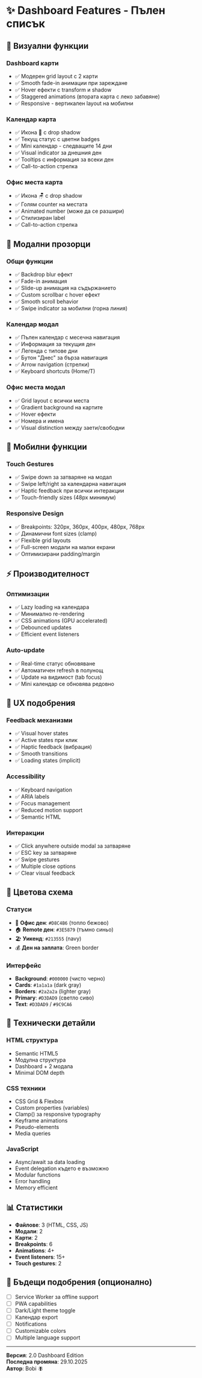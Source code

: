 # ✨ Dashboard Features - Пълен списък

## 🎨 Визуални функции

### Dashboard карти
- ✅ Модерен grid layout с 2 карти
- ✅ Smooth fade-in анимации при зареждане
- ✅ Hover ефекти с transform и shadow
- ✅ Staggered animations (втората карта с леко забавяне)
- ✅ Responsive - вертикален layout на мобилни

### Календар карта
- ✅ Икона 📅 с drop shadow
- ✅ Текущ статус с цветни badges
- ✅ Mini календар - следващите 14 дни
- ✅ Visual indicator за днешния ден
- ✅ Tooltips с информация за всеки ден
- ✅ Call-to-action стрелка

### Офис места карта  
- ✅ Икона 🪑 с drop shadow
- ✅ Голям counter на местата
- ✅ Animated number (може да се разшири)
- ✅ Стилизиран label
- ✅ Call-to-action стрелка

## 🔄 Модални прозорци

### Общи функции
- ✅ Backdrop blur ефект
- ✅ Fade-in анимация
- ✅ Slide-up анимация на съдържанието
- ✅ Custom scrollbar с hover ефект
- ✅ Smooth scroll behavior
- ✅ Swipe indicator за мобилни (горна линия)

### Календар модал
- ✅ Пълен календар с месечна навигация
- ✅ Информация за текущия ден
- ✅ Легенда с типове дни
- ✅ Бутон "Днес" за бърза навигация
- ✅ Arrow navigation (стрелки)
- ✅ Keyboard shortcuts (Home/T)

### Офис места модал
- ✅ Grid layout с всички места
- ✅ Gradient background на картите
- ✅ Hover ефекти
- ✅ Номера и имена
- ✅ Visual distinction между заети/свободни

## 📱 Мобилни функции

### Touch Gestures
- ✅ Swipe down за затваряне на модал
- ✅ Swipe left/right за календарна навигация
- ✅ Haptic feedback при всички интеракции
- ✅ Touch-friendly sizes (48px минимум)

### Responsive Design
- ✅ Breakpoints: 320px, 360px, 400px, 480px, 768px
- ✅ Динамични font sizes (clamp)
- ✅ Flexible grid layouts
- ✅ Full-screen модали на малки екрани
- ✅ Оптимизирани padding/margin

## ⚡ Производителност

### Оптимизации
- ✅ Lazy loading на календара
- ✅ Минимално re-rendering
- ✅ CSS animations (GPU accelerated)
- ✅ Debounced updates
- ✅ Efficient event listeners

### Auto-update
- ✅ Real-time статус обновяване
- ✅ Автоматичен refresh в полунощ
- ✅ Update на видимост (tab focus)
- ✅ Mini календар се обновява редовно

## 🎯 UX подобрения

### Feedback механизми
- ✅ Visual hover states
- ✅ Active states при клик
- ✅ Haptic feedback (вибрация)
- ✅ Smooth transitions
- ✅ Loading states (implicit)

### Accessibility
- ✅ Keyboard navigation
- ✅ ARIA labels
- ✅ Focus management
- ✅ Reduced motion support
- ✅ Semantic HTML

### Интеракции
- ✅ Click anywhere outside modal за затваряне
- ✅ ESC key за затваряне
- ✅ Swipe gestures
- ✅ Multiple close options
- ✅ Clear visual feedback

## 🎨 Цветова схема

### Статуси
- 🏢 **Офис ден**: `#D8C4B6` (топло бежово)
- 🏠 **Remote ден**: `#3E5879` (тъмно синьо)
- 🏖️ **Уикенд**: `#213555` (navy)
- 💰 **Ден на заплата**: Green border

### Интерфейс
- **Background**: `#000000` (чисто черно)
- **Cards**: `#1a1a1a` (dark gray)
- **Borders**: `#2a2a2a` (lighter gray)
- **Primary**: `#D3DAD9` (светло сиво)
- **Text**: `#D3DAD9` / `#9C9CA6`

## 🔧 Технически детайли

### HTML структура
- Semantic HTML5
- Модулна структура
- Dashboard + 2 модала
- Minimal DOM depth

### CSS техники
- CSS Grid & Flexbox
- Custom properties (variables)
- Clamp() за responsive typography
- Keyframe animations
- Pseudo-elements
- Media queries

### JavaScript
- Async/await за data loading
- Event delegation където е възможно
- Modular functions
- Error handling
- Memory efficient

## 📊 Статистики

- **Файлове**: 3 (HTML, CSS, JS)
- **Модали**: 2
- **Карти**: 2  
- **Breakpoints**: 6
- **Animations**: 4+
- **Event listeners**: 15+
- **Touch gestures**: 2

## 🚀 Бъдещи подобрения (опционално)

- [ ] Service Worker за offline support
- [ ] PWA capabilities
- [ ] Dark/Light theme toggle
- [ ] Календар export
- [ ] Notifications
- [ ] Customizable colors
- [ ] Multiple language support

---

**Версия**: 2.0 Dashboard Edition  
**Последна промяна**: 29.10.2025  
**Автор**: Bobi 🪰


